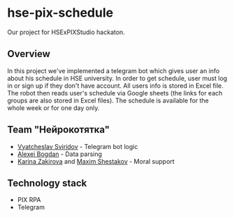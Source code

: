 # hse-pix-schedule

Our project for HSExPIXStudio hackaton.

## Overview

In this project we've implemented a telegram bot which gives user an info about his schedule in HSE university.
In order to get schedule, user must log in or sign up if they don't have account. All users info is stored in Excel file.
The robot then reads user's schedule via Google sheets (the links for each groups are also stored in Excel files).
The schedule is available for the whole week or for one day only.

## Team "Нейрокотятка"

* [Vyatcheslav Sviridov](https://github.com/VSvir) - Telegram bot logic
* [Alexei Bogdan](https://github.com/AlekseiBogdan) - Data parsing
* [Karina Zakirova](https://github.com/KarinaZakirova) and [Maxim Shestakov](https://github.com/AcipenserSturio) - Moral support

## Technology stack
* PIX RPA
* Telegram
